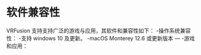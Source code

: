 # 软件兼容性
VRFusion 支持支持广泛的游戏与应用，其软件和兼容性如下：
-操作系统兼容性：
  -支持 windows 10 及更新。
  -macOS Monterey 12.6 或更新版本  —
-游戏和应用：